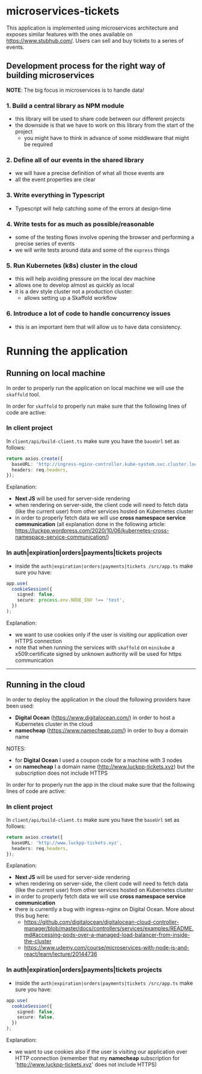 # microservices-tickets

This application is implemented using microservices architecture and exposes similar features with the ones available on https://www.stubhub.com/. Users can sell and buy tickets to a series of events.

## Development process for the right way of building microservices

**NOTE**: The big focus in microservices is to handle data!

### 1. Build a central library as NPM module

- this library will be used to share code between our different projects
- the downside is that we have to work on this library from the start of the project
  - you might have to think in advance of some middleware that might be required

### 2. Define all of our events in the shared library

- we will have a precise definition of what all those events are
- all the event properties are clear

### 3. Write everything in Typescript

- Typescript will help catching some of the errors at design-time

### 4. Write tests for as much as possible/reasonable

- some of the testing flows involve opening the browser and performing a precise series of events
- we will write tests around data and some of the `express` things

### 5. Run Kubernetes (k8s) cluster in the cloud

- this will help avoiding pressure on the local dev machine
- allows one to develop almost as quickly as local
- it is a dev style cluster not a production cluster:
  - allows setting up a Skaffold workflow

### 6. Introduce a lot of code to handle concurrency issues

- this is an important item that will allow us to have data consistency.

# Running the application

## Running on local machine

In order to properly run the application on local machine we will use the `skaffold` tool.

In order for `skaffold` to properly run make sure that the following lines of code are active:

### In client project

In `client/api/build-client.ts` make sure you have the `baseUrl` set as follows:

```ts
return axios.create({
  baseURL: 'http://ingress-nginx-controller.kube-system.svc.cluster.local',
  headers: req.headers,
});
```

Explanation:

- **Next JS** will be used for server-side rendering
- when rendering on server-side, the client code will need to fetch data (like the current user) from other services hosted on Kubernetes cluster
- in order to properly fetch data we will use **cross namespace service communication** (all explanation done in the following article: https://luckpp.wordpress.com/2020/10/06/kubernetes-cross-namespace-service-communication/)

### In auth|expiration|orders|payments|tickets projects

- inside the `auth|expiration|orders|payments|tickets /src/app.ts` make sure you have:

```ts
app.use(
  cookieSession({
    signed: false,
    secure: process.env.NODE_ENV !== 'test',
  })
);
```

Explanation:

- we want to use cookies only if the user is visiting our application over HTTPS connection
- note that when running the services with `skaffold` on `minikube` a x509:certificate signed by unknown authority will be used for https communication

---

## Running in the cloud

In order to deploy the application in the cloud the following providers have been used:

- **Digital Ocean** (https://www.digitalocean.com/) in order to host a Kubernetes cluster in the cloud
- **namecheap** (https://www.namecheap.com/) in order to buy a domain name

NOTES:

- for **Digital Ocean** I used a coupon code for a machine with 3 nodes
- on **namecheap** I a domain name (http://www.luckpp-tickets.xyz) but the subscription does not include HTTPS

In order for to properly run the app in the cloud make sure that the following lines of code are active:

### In client project

In `client/api/build-client.ts` make sure you have the `baseUrl` set as follows:

```ts
return axios.create({
  baseURL: 'http://www.luckpp-tickets.xyz',
  headers: req.headers,
});
```

Explanation:

- **Next JS** will be used for server-side rendering
- when rendering on server-side, the client code will need to fetch data (like the current user) from other services hosted on Kubernetes cluster
- in order to properly fetch data we will use **cross namespace service communication**
- there is currently a bug with ingress-nginx on Digital Ocean. More about this bug here:
  - https://github.com/digitalocean/digitalocean-cloud-controller-manager/blob/master/docs/controllers/services/examples/README.md#accessing-pods-over-a-managed-load-balancer-from-inside-the-cluster
  - https://www.udemy.com/course/microservices-with-node-js-and-react/learn/lecture/20144736

### In auth|expiration|orders|payments|tickets projects

- inside the `auth|expiration|orders|payments|tickets /src/app.ts` make sure you have:

```ts
app.use(
  cookieSession({
    signed: false,
    secure: false,
  })
);
```

Explanation:

- we want to use cookies also if the user is visiting our application over HTTP connection (remember that my **namecheap** subscription for 'http://www.luckpp-tickets.xyz' does not include HTTPS)
